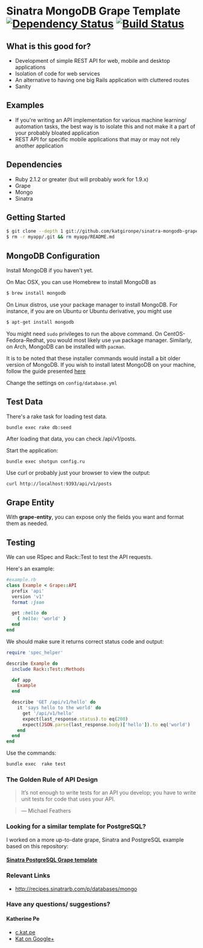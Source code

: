 # Sinatra MongoDB Grape Template [![Dependency Status](https://gemnasium.com/badges/github.com/katgironpe/sinatra-mongodb-grape.svg)](https://gemnasium.com/github.com/katgironpe/sinatra-mongodb-grape) [![Build Status](https://travis-ci.org/katgironpe/sinatra-mongodb-grape.svg?branch=master)](https://travis-ci.org/katgironpe/sinatra-mongodb-grape)

## What is this good for?

* Development of simple REST API for web, mobile and desktop applications
* Isolation of code for web services
* An alternative to having one big Rails application with cluttered routes
* Sanity

## Examples

* If you're writing an API implementation for various machine learning/ automation tasks, the best way is to isolate this and not make it a part of your probably bloated application
* REST API for specific mobile applications that may or may not rely another application

## Dependencies

* Ruby 2.1.2 or greater (but will probably work for 1.9.x)
* Grape
* Mongo
* Sinatra

## Getting Started

``` bash
$ git clone --depth 1 git://github.com/katgironpe/sinatra-mongodb-grape.git myapp
$ rm -r myapp/.git && rm myapp/README.md
```

## MongoDB Configuration

Install MongoDB if you haven't yet.

On Mac OSX, you can use Homebrew to install MongoDB as

```bash
$ brew install mongodb
```

On Linux distros, use your package manager to install MongoDB. For instance, if you are on Ubuntu or Ubuntu derivative, you might use

```bash
$ apt-get install mongodb
```
You might need `sudo` privileges to run the above command. On CentOS-Fedora-Redhat, you would most likely use `yum` package manager. Similarly, on Arch, MongoDB can be installed with `pacman`.

It is to be noted that these installer commands would install a bit older version of MongoDB. If you wish to install latest MongoDB on your machine, follow the guide presented [here](https://www.mongodb.com/download-center#community)

Change the settings on `config/database.yml`


## Test Data

There's a rake task for loading test data.

```bash
bundle exec rake db:seed
```

After loading that data, you can check /api/v1/posts.

Start the application:

```
bundle exec shotgun config.ru
```

Use curl or probably just your browser to view the output:

```
curl http://localhost:9393/api/v1/posts
```

## Grape Entity

With **grape-entity**, you can expose only the fields you want and format them as needed.

## Testing

We can use RSpec and Rack::Test to test the API requests.

Here's an example:

```ruby
#example.rb
class Example < Grape::API
  prefix 'api'
  version 'v1'
  format :json

  get :hello do
    { hello: 'world' }
  end
end
```

We should make sure it returns correct status code and output:

```ruby
require 'spec_helper'

describe Example do
  include Rack::Test::Methods

  def app
    Example
  end

  describe 'GET /api/v1/hello' do
    it 'says hello to the world' do
      get '/api/v1/hello'
      expect(last_response.status).to eq(200)
      expect(JSON.parse(last_response.body)['hello']).to eq('world')
    end
  end
end
```

Use the commands:

```bash
bundle exec  rake test
```

### The Golden Rule of API Design

> It’s not enough to write tests for an API you develop; you have to write unit tests for code that uses your API.

> — Michael Feathers

### Looking for a similar template for PostgreSQL?

I worked on a more up-to-date grape, Sinatra and PostgreSQL example based on this repository:

#### <a href="https://github.com/katgironpe/sinatra-pg-grape">Sinatra PostgreSQL Grape template</a>

### Relevant Links
  * http://recipes.sinatrarb.com/p/databases/mongo

### Have any questions/ suggestions?

#### Katherine Pe
* <a href='https://c.kat.pe' target='_blank'>c.kat.pe</a>
* <a href='https://google.com/+katherinepe' target='_blank'>Kat on Google+</a>
